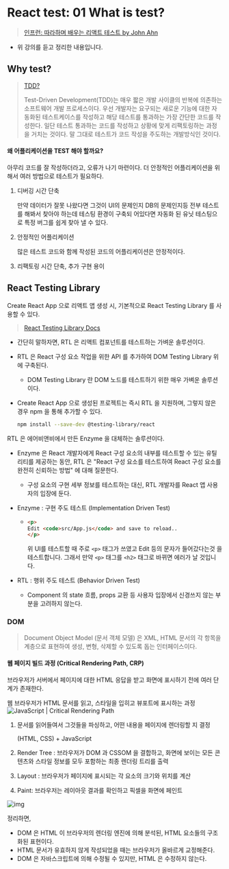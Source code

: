 # React test: 01 What is test?

>[인프런: 따라하며 배우는 리액트 테스트 by John Ahn](https://www.inflearn.com/course/%EB%94%B0%EB%9D%BC%ED%95%98%EB%8A%94-%EB%A6%AC%EC%95%A1%ED%8A%B8-%ED%85%8C%EC%8A%A4%ED%8A%B8)

- 위 강의를 듣고 정리한 내용입니다. 

## Why test?

>[TDD?](https://github.com/JaeYeopHan/Interview_Question_for_Beginner/tree/master/Development_common_sense#tdd)
>
>Test-Driven Development(TDD)는 매우 짧은 개발 사이클의 반복에 의존하는 소프트웨어 개발 프로세스이다. 우선 개발자는 요구되는 새로운 기능에 대한 자동화된 테스트케이스를 작성하고 해당 테스트를 통과하는 가장 간단한 코드를 작성한다. 일단 테스트 통과하는 코드를 작성하고 상황에 맞게 리팩토링하는 과정을 거치는 것이다. 말 그대로 테스트가 코드 작성을 주도하는 개발방식인 것이다.



#### 왜 어플리케이션을 TEST 해야 할까요?

아무리 코드를 잘 작성하더라고, 오류가 나기 마련이다. 더 안정적인 어플리케이션을 위해서 여러 방법으로 테스트가 필요하다. 

1. 디버깅 시간 단축

   만약 데이터가 잘못 나왔다면 그것이 UI의 문제인지 DB의 문제인지등 전부 테스트를 해봐서 찾아야 하는데 테스팅 환경이 구축되 어있다면 자동화 된 유닛 테스팅으로 특정 버그를 쉽게 찾아 낼 수 있다. 

2. 안정적인 어플리케이션

   많은 테스트 코드와 함께 작성된 코드의 어플리케이션은 안정적이다. 

3. 리팩토링 시간 단축, 추가 구현 용이 



## React Testing Library

Create React App 으로 리액트 앱 생성 시, 기본적으로 React Testing Library 를 사용할 수 있다. 

>[React Testing Library Docs](https://testing-library.com/docs/react-testing-library/intro/)

- 간단히 말하자면, RTL 은 리액트 컴포넌트를 테스트하는 가벼운 솔루션이다. 
- RTL 은 React 구성 요소 작업을 위한 API 를 추가하여 DOM Testing Library 위에 구축된다. 
  - DOM Testing Library 란 DOM 노드를 테스트하기 위한 매우 가벼운 솔루션이다. 

- Create React App 으로 생성된 프로젝트는 즉시 RTL 을 지원하며, 그렇지 않은 경우 npm 을 통해 추가할 수 있다. 

  ```bash
  npm install --save-dev @testing-library/react
  ```

RTL 은 에어비앤비에서 만든 Enzyme 을 대체하는 솔루션이다. 

- Enzyme 은 React 개발자에게 React 구성 요소의 내부를 테스트할 수 있는 유틸리티를 제공하는 동안, RTL 은 "React 구성 요소를 테스트하여 React 구성 요소를 완전히 신뢰하는 방법" 에 대해 질문한다. 

  - 구성 요소의 구현 세부 정보를 테스트하는 대신, RTL 개발자를 React 앱 사용자의 입장에 둔다.

- Enzyme : 구현 주도 테스트 (Implementation Driven Test)

  - ```html
    <p>
    Edit <code>src/App.js</code> and save to reload..
    </p>
    ```

    위 UI를 테스트할 때 주로  `<p>` 태그가 쓰였고 Edit 등의 문자가 들어갔다는것 을 테스트합니다. 그래서 만약 `<p>` 태그를 `<h2>` 태그로 바뀌면 에러가 날 것입니다.

- RTL : 행위 주도 테스트 (Behavior Driven Test)

  - Component 의 state 흐름, props 교환 등 사용자 입장에서 신경쓰지 않는 부분을 고려하지 않는다. 



### DOM 

> Document Object Model (문서 객체 모델) 은 XML, HTML 문서의 각 항목을 계층으로 표현하여 생성, 변형, 삭제할 수 있도록 돕는 인터페이스이다. 

#### 웹 페이지 빌드 과정 (Critical Rendering Path, CRP)

브라우저가 서버에서 페이지에 대한 HTML 응답을 받고 화면에 표시하기 전에 여러 단계가 존재한다. 

웹 브라우저가 HTML 문서를 읽고, 스타일을 입히고 뷰포트에 표시하는 과정 ![JavaScript | Critical Rendering Path](https://images.velog.io/images/eommoonjoo/post/061458db-0894-4ca0-8e55-bd0b362504e1/Critical-Rendering-Path.png)



1. 문서를 읽어들여서 그것들을 파싱하고, 어떤 내용을 페이지에 렌더링할 지 결정 

   (HTML, CSS) + JavaScript

2. Render Tree : 브라우저가 DOM 과 CSSOM 을 결합하고, 화면에 보이는 모든 콘텐츠와 스타일 정보를 모두 포함하는 최종 렌더링 트리를 출력
3. Layout : 브라우저가 페이지에 표시되는 각 요소의 크기와 위치를 계산
4. Paint: 브라우저는 레이아웃 결과를 확인하고 픽셀을 화면에 페인트 



![img](https://miro.medium.com/max/1400/0*rkjgCl-RSVTvRGgS)

정리하면, 

- DOM 은 HTML 이 브라우저의 렌더링 엔진에 의해 분석된, HTML 요소들의 구조화된 표현이다. 
- HTML 문서가 유효하지 않게 작성되었을 때는 브라우저가 올바르게 교정해준다. 
- DOM 은 자바스크립트에 의해 수정될 수 있지만, HTML 은 수정하지 않는다. 







